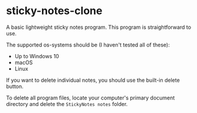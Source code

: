 # sticky-notes-clone

A basic lightweight sticky notes program. 
This program is straightforward to use. 

The supported os-systems should be (I haven't tested all of these):
* Up to Windows 10
* macOS
* Linux

If you want to delete individual notes, you should use the built-in delete button.

To delete all program files, locate your computer's primary document directory and delete the `StickyNotes notes` folder.
